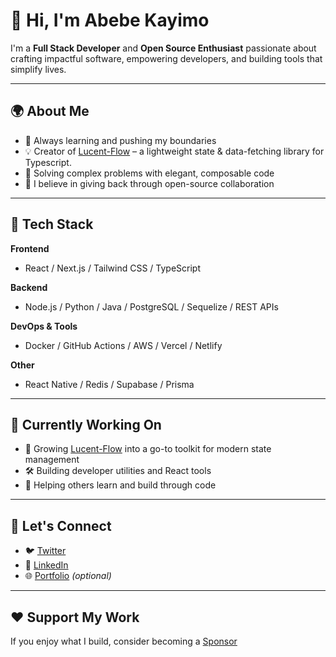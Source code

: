 # 👋 Hi, I'm Abebe Kayimo

I'm a **Full Stack Developer** and **Open Source Enthusiast** passionate about crafting impactful software, empowering developers, and building tools that simplify lives.

---

## 🌍 About Me

- 🧠 Always learning and pushing my boundaries
- 💡 Creator of [Lucent-Flow](https://github.com/abaymimi/lucent-flow) – a lightweight state & data-fetching library for Typescript.
- 🧩 Solving complex problems with elegant, composable code
- 🤝 I believe in giving back through open-source collaboration

---

## 🚀 Tech Stack

**Frontend**
- React / Next.js / Tailwind CSS / TypeScript

**Backend**
- Node.js / Python / Java / PostgreSQL / Sequelize / REST APIs

**DevOps & Tools**
- Docker / GitHub Actions / AWS / Vercel / Netlify

**Other**
- React Native / Redis / Supabase / Prisma

---

## 🌱 Currently Working On

- 🚀 Growing [Lucent-Flow](https://github.com/abaymimi/lucent-flow) into a go-to toolkit for modern state management
- 🛠️ Building developer utilities and React tools
- 💬 Helping others learn and build through code

---

## 📢 Let's Connect

- 🐦 [Twitter](https://twitter.com/abaymimi)
- 💼 [LinkedIn](https://www.linkedin.com/in/abebe-kayimo/)
- 🌐 [Portfolio](https://abebe-kayimo.vercel.app) _(optional)_

---

## ❤️ Support My Work

If you enjoy what I build, consider becoming a [Sponsor](https://github.com/sponsors/abaymimi)
